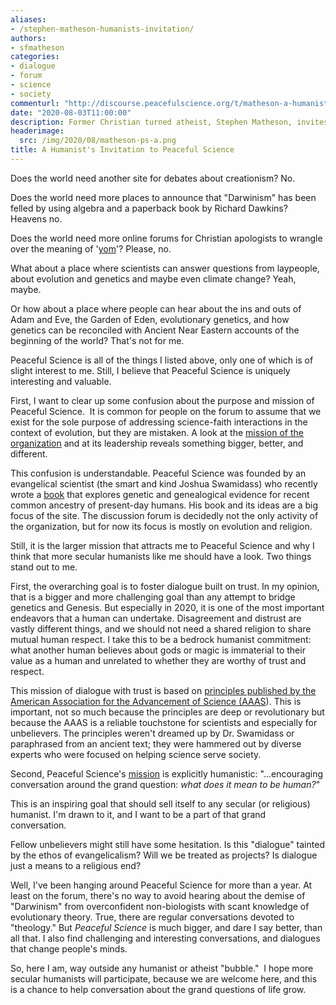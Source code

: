 ```yaml
---
aliases:
- /stephen-matheson-humanists-invitation/
authors:
- sfmatheson
categories:
- dialogue
- forum
- science
- society
commenturl: "http://discourse.peacefulscience.org/t/matheson-a-humanist-s-invitation-to-peaceful-science/11323"
date: "2020-08-03T11:00:00"
description: Former Christian turned atheist, Stephen Matheson, invites fellow secular humanists to join the growing conversation at Peaceful Science.
headerimage:
  src: /img/2020/08/matheson-ps-a.png
title: A Humanist's Invitation to Peaceful Science
---
```


Does the world need another site for debates about creationism? No.

Does the world need more places to announce that "Darwinism" has been felled by using algebra and a paperback book by Richard Dawkins? Heavens no.

Does the world need more online forums for Christian apologists to wrangle over the meaning of '[yom](https://en.wikipedia.org/wiki/Yom)'? Please, no.

What about a place where scientists can answer questions from laypeople, about evolution and genetics and maybe even climate change? Yeah, maybe.

Or how about a place where people can hear about the ins and outs of Adam and Eve, the Garden of Eden, evolutionary genetics, and how genetics can be reconciled with Ancient Near Eastern accounts of the beginning of the world? That's not for me.

Peaceful Science is all of the things I listed above, only one of which is of slight interest to me. Still, I believe that Peaceful Science is uniquely interesting and valuable.

First, I want to clear up some confusion about the purpose and mission of Peaceful Science.  It is common for people on the forum to assume that we exist for the sole purpose of addressing science-faith interactions in the context of evolution, but they are mistaken. A look at the [mission of the organization](https://peacefulscience.org/mission-and-values/) and at its leadership reveals something bigger, better, and different.

This confusion is understandable. Peaceful Science was founded by an evangelical scientist (the smart and kind Joshua Swamidass) who recently wrote a [book](https://www.amazon.com/Genealogical-Adam-Eve-Surprising-Universal/dp/0830852638/ref=sr_1_1?tag=swamidass-20) that explores genetic and genealogical evidence for recent common ancestry of present-day humans. His book and its ideas are a big focus of the site. The discussion forum is decidedly not the only activity of the organization, but for now its focus is mostly on evolution and religion. 

Still, it is the larger mission that attracts me to Peaceful Science and why I think that more secular humanists like me should have a look. Two things stand out to me.

First, the overarching goal is to foster dialogue built on trust. In my opinion, that is a bigger and more challenging goal than any attempt to bridge genetics and Genesis. But especially in 2020, it is one of the most important endeavors that a human can undertake. Disagreement and distrust are vastly different things, and we should not need a shared religion to share mutual human respect. I take this to be a bedrock humanist commitment: what another human believes about gods or magic is immaterial to their value as a human and unrelated to whether they are worthy of trust and respect.

This mission of dialogue with trust is based on [principles published by the American Association for the Advancement of Science (AAAS](https://www.aaas.org/sites/default/files/s3fs-public/content_files/Scientists%2520in%2520Civic%2520Life_FINAL%2520INTERACTIVE%2520082718.pdf)). This is important, not so much because the principles are deep or revolutionary but because the AAAS is a reliable touchstone for scientists and especially for unbelievers. The principles weren't dreamed up by Dr. Swamidass or paraphrased from an ancient text; they were hammered out by diverse experts who were focused on helping science serve society.

Second, Peaceful Science's [mission](https://peacefulscience.org/mission-and-values/) is explicitly humanistic: "...encouraging conversation around the grand question: *what does it mean to be human?*"

This is an inspiring goal that should sell itself to any secular (or religious) humanist. I'm drawn to it, and I want to be a part of that grand conversation. 

Fellow unbelievers might still have some hesitation. Is this "dialogue" tainted by the ethos of evangelicalism? Will we be treated as projects? Is dialogue just a means to a religious end?

Well, I've been hanging around Peaceful Science for more than a year. At least on the forum, there's no way to avoid hearing about the demise of "Darwinism" from overconfident non-biologists with scant knowledge of evolutionary theory. True, there are regular conversations devoted to "theology." But *Peaceful Science* is much bigger, and dare I say better, than all that. I also find challenging and interesting conversations, and dialogues that change people's minds. 

So, here I am, way outside any humanist or atheist "bubble."  I hope more secular humanists will participate, because we are welcome here, and this is a chance to help conversation about the grand questions of life grow.
